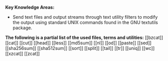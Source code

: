**Key Knowledge Areas:**

- Send text files and output streams through text utility filters to modify the output using standard UNIX commands found in the GNU textutils package.

**The following is a partial list of the used files, terms and utilities:**
[[bzcat]]
[[cat]]
[[cut]]
[[head]]
[[less]]
[[md5sum]]
[[nl]]
[[od]]
[[paste]]
[[sed]]
[[sha256sum]]
[[sha512sum]]
[[sort]]
[[split]]
[[tail]]
[[tr]]
[[uniq]]
[[wc]]
[[xzcat]]
[[zcat]]